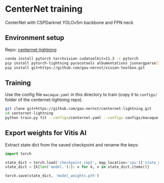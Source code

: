 # CenterNet training

CenterNet with CSPDarknet YOLOv5m backbone and FPN neck

## Environment setup

Repo: [centernet-lightning](https://github.com/gau-nernst/centernet-lightning)

```bash
conda install pytorch torchvision cudatoolkit=11.3 -c pytorch
pip install pytorch-lightning pycocotools albumentations jsonargparse[signatures]
pip install git+https://github.com/gau-nernst/vision-toolbox.git
```

## Training

Use the config file `macaque.yaml` in this directory to train (copy it to `configs/` folder of the centernet-lightning repo).

```bash
git clone git+https://github.com/gau-nernst/centernet-lightning.git
cd centernet-lightning
python train.py fit --configs/centernet.yaml --configs configs/macaque.yaml
```

## Export weights for Vitis AI

Extract state dict from the saved checkpoint and rename the keys:

```python
import torch

state_dict = torch.load('checkpoint.ckpt', map_location='cpu')['state_dict']
state_dict = {k[len('model.'):]: v for k, v in state_dict.items()}

torch.save(state_dict, 'model_weights.pth')
```
